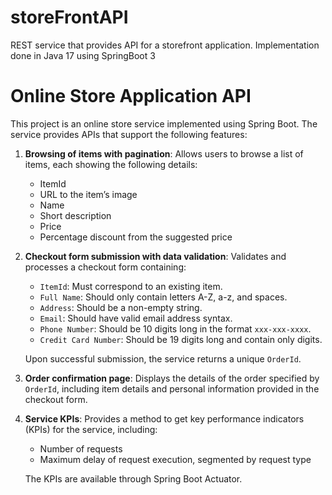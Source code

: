 # storeFrontAPI
REST service that provides API for a storefront application. Implementation done in Java 17 using SpringBoot 3

# Online Store Application API

This project is an online store service implemented using Spring Boot. The service provides APIs that support the following features:

1. **Browsing of items with pagination**: Allows users to browse a list of items, each showing the following details:
   - ItemId
   - URL to the item’s image
   - Name
   - Short description
   - Price
   - Percentage discount from the suggested price

2. **Checkout form submission with data validation**: Validates and processes a checkout form containing:
   - `ItemId`: Must correspond to an existing item.
   - `Full Name`: Should only contain letters A-Z, a-z, and spaces.
   - `Address`: Should be a non-empty string.
   - `Email`: Should have valid email address syntax.
   - `Phone Number`: Should be 10 digits long in the format `xxx-xxx-xxxx`.
   - `Credit Card Number`: Should be 19 digits long and contain only digits.

   Upon successful submission, the service returns a unique `OrderId`.

3. **Order confirmation page**: Displays the details of the order specified by `OrderId`, including item details and personal information provided in the checkout form.

4. **Service KPIs**: Provides a method to get key performance indicators (KPIs) for the service, including:
   - Number of requests
   - Maximum delay of request execution, segmented by request type

   The KPIs are available through Spring Boot Actuator.


